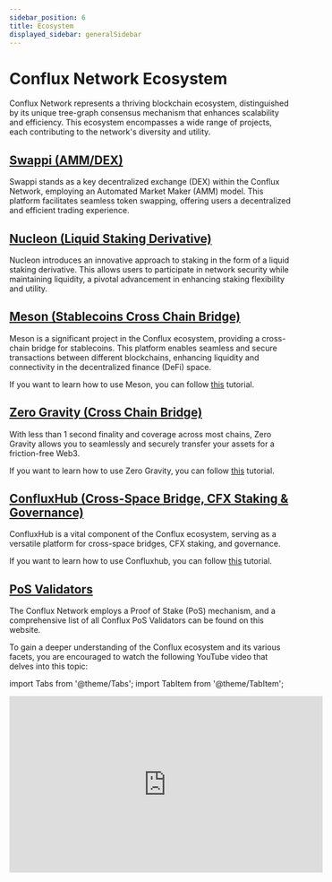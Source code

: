 ```yaml
---
sidebar_position: 6
title: Ecosystem
displayed_sidebar: generalSidebar
---
```


# Conflux Network Ecosystem

Conflux Network represents a thriving blockchain ecosystem, distinguished by its unique tree-graph consensus mechanism that enhances scalability and efficiency. This ecosystem encompasses a wide range of projects, each contributing to the network's diversity and utility.

## [Swappi (AMM/DEX)](https://swappi.io/)

Swappi stands as a key decentralized exchange (DEX) within the Conflux Network, employing an Automated Market Maker (AMM) model. This platform facilitates seamless token swapping, offering users a decentralized and efficient trading experience.

## [Nucleon (Liquid Staking Derivative)](https://www.nucleon.space/)

Nucleon introduces an innovative approach to staking in the form of a liquid staking derivative. This allows users to participate in network security while maintaining liquidity, a pivotal advancement in enhancing staking flexibility and utility.

## [Meson (Stablecoins Cross Chain Bridge)](https://meson.fi/)

Meson is a significant project in the Conflux ecosystem, providing a cross-chain bridge for stablecoins. This platform enables seamless and secure transactions between different blockchains, enhancing liquidity and connectivity in the decentralized finance (DeFi) space.

If you want to learn how to use Meson, you can follow [this](../tutorials/transferring-funds/across-chains/transfer-stablecoins-across-chains-using-meson.md) tutorial.

## [Zero Gravity (Cross Chain Bridge)](https://portal.zglabs.org/)

With less than 1 second finality and coverage across most chains, Zero Gravity allows you to seamlessly and securely transfer your assets for a friction-free Web3.

If you want to learn how to use Zero Gravity, you can follow [this](../tutorials/transferring-funds/across-chains/zero-gravity.md) tutorial.

## [ConfluxHub (Cross-Space Bridge, CFX Staking & Governance)](https://confluxhub.io/)

ConfluxHub is a vital component of the Conflux ecosystem, serving as a versatile platform for cross-space bridges, CFX staking, and governance.

If you want to learn how to use Confluxhub, you can follow [this](../tutorials/transferring-funds/transfer-funds-across-spaces.md) tutorial.

## [PoS Validators](https://www.conflux-pos-validators.com/)

The Conflux Network employs a Proof of Stake (PoS) mechanism, and a comprehensive list of all Conflux PoS Validators can be found on this website.

To gain a deeper understanding of the Conflux ecosystem and its various facets, you are encouraged to watch the following YouTube video that delves into this topic:

import Tabs from '@theme/Tabs';
import TabItem from '@theme/TabItem';

<Tabs>
  <TabItem value="youtube" label="Conflux Ecosystem">
    <iframe width="560" height="315" src="https://www.youtube.com/embed/fTdpAD50ORk?si=CmZkv3YEHcVJrMah" title="YouTube video player" frameborder="0" allow="accelerometer; autoplay; clipboard-write; encrypted-media; gyroscope; picture-in-picture; web-share" allowfullscreen>
    </iframe>
  </TabItem>
</Tabs>
